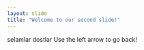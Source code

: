 ```yaml
---
layout: slide
title: "Welcome to our second slide!"
---
```

selamlar dostlar
Use the left arrow to go back!
